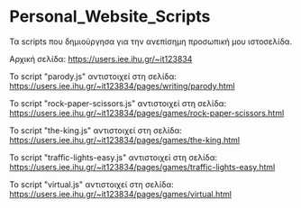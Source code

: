 # Personal_Website_Scripts
Τα scripts που δημιούργησα για την ανεπίσημη προσωπική μου ιστοσελίδα.

Αρχική σελίδα: https://users.iee.ihu.gr/~it123834

Το script "parody.js" αντιστοιχεί στη σελίδα: https://users.iee.ihu.gr/~it123834/pages/writing/parody.html

Το script "rock-paper-scissors.js" αντιστοιχεί στη σελίδα: https://users.iee.ihu.gr/~it123834/pages/games/rock-paper-scissors.html

Το script "the-king.js" αντιστοιχεί στη σελίδα: https://users.iee.ihu.gr/~it123834/pages/games/the-king.html

Το script "traffic-lights-easy.js" αντιστοιχεί στη σελίδα: https://users.iee.ihu.gr/~it123834/pages/games/traffic-lights-easy.html

Το script "virtual.js" αντιστοιχεί στη σελίδα: https://users.iee.ihu.gr/~it123834/pages/games/virtual.html
